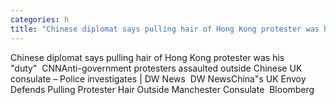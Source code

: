 ```yaml
---
categories: h
title: "Chinese diplomat says pulling hair of Hong Kong protester was his duty  CNN"
---
```

Chinese diplomat says pulling hair of Hong Kong protester was his "duty"&nbsp;&nbsp;CNNAnti-government protesters assaulted outside Chinese UK consulate – Police investigates | DW News&nbsp;&nbsp;DW NewsChina"s UK Envoy Defends Pulling Protester Hair Outside Manchester Consulate&nbsp;&nbsp;Bloomberg